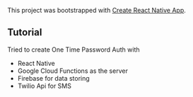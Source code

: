 This project was bootstrapped with [Create React Native App](https://github.com/react-community/create-react-native-app).

## Tutorial
Tried to create One Time Password Auth with
 - React Native
 - Google Cloud Functions as the server
 - Firebase for data storing
 - Twilio Api for SMS